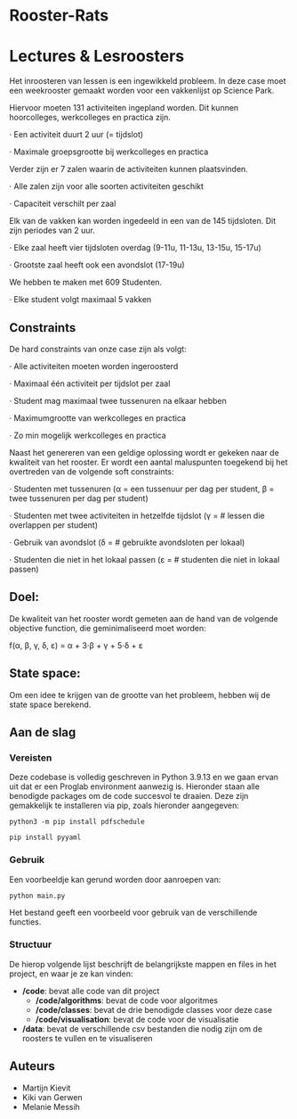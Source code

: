 # Rooster-Rats

# Lectures & Lesroosters

Het inroosteren van lessen is een ingewikkeld probleem. In deze case moet een weekrooster gemaakt worden voor een vakkenlijst op Science Park. 

Hiervoor moeten 131 activiteiten ingepland worden. Dit kunnen hoorcolleges, werkcolleges en practica zijn.

  · Een activiteit duurt 2 uur (= tijdslot)

  · Maximale groepsgrootte bij werkcolleges en practica

Verder zijn er 7 zalen waarin de activiteiten kunnen plaatsvinden.

  · Alle zalen zijn voor alle soorten activiteiten geschikt

  · Capaciteit verschilt per zaal

Elk van de vakken kan worden ingedeeld in een van de 145 tijdsloten. Dit zijn periodes van 2 uur.

  · Elke zaal heeft vier tijdsloten overdag (9-11u, 11-13u, 13-15u, 15-17u)

  · Grootste zaal heeft ook een avondslot (17-19u)

We hebben te maken met 609 Studenten.

  · Elke student volgt maximaal 5 vakken


## Constraints

De hard constraints van onze case zijn als volgt:

  · Alle activiteiten moeten worden ingeroosterd

  · Maximaal één activiteit per tijdslot per zaal

  · Student mag maximaal twee tussenuren na elkaar hebben

  · Maximumgrootte van werkcolleges en practica

  · Zo min mogelijk werkcolleges en practica

Naast het genereren van een geldige oplossing wordt er gekeken naar de kwaliteit van het rooster. Er wordt een aantal maluspunten toegekend bij het overtreden van de volgende soft constraints:

  · Studenten met tussenuren (α = een tussenuur per dag per student, β = twee tussenuren per dag per student)

  · Studenten met twee activiteiten in hetzelfde tijdslot (γ = # lessen die overlappen per student)

  · Gebruik van avondslot (δ = # gebruikte avondsloten per lokaal)

  · Studenten die niet in het lokaal passen (ε = # studenten die niet in lokaal passen)

## Doel:
De kwaliteit van het rooster wordt gemeten aan de hand van de volgende objective function, die geminimaliseerd moet worden:

f(α, β, γ, δ, ε) = α + 3⋅β + γ + 5⋅δ + ε

## State space:
Om een idee te krijgen van de grootte van het probleem, hebben wij de state space berekend.

## Aan de slag

### Vereisten

Deze codebase is volledig geschreven in Python 3.9.13 en we gaan ervan uit dat er een Proglab environment aanwezig is. Hieronder staan alle benodigde packages om de code succesvol te draaien. Deze zijn gemakkelijk te installeren via pip, zoals hieronder aangegeven:

```
python3 -m pip install pdfschedule
```
```
pip install pyyaml
```

### Gebruik

Een voorbeeldje kan gerund worden door aanroepen van:

```
python main.py
```

Het bestand geeft een voorbeeld voor gebruik van de verschillende functies.

### Structuur

De hierop volgende lijst beschrijft de belangrijkste mappen en files in het project, en waar je ze kan vinden:

- **/code**: bevat alle code van dit project
  - **/code/algorithms**: bevat de code voor algoritmes
  - **/code/classes**: bevat de drie benodigde classes voor deze case
  - **/code/visualisation**: bevat de code voor de visualisatie
- **/data**: bevat de verschillende csv bestanden die nodig zijn om de roosters te vullen en te visualiseren

## Auteurs
- Martijn Kievit
- Kiki van Gerwen
- Melanie Messih
